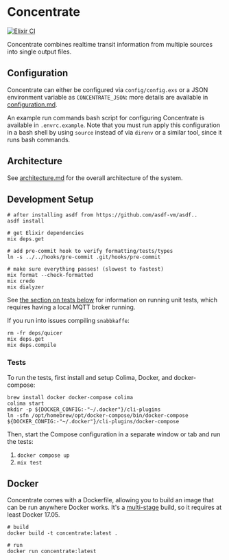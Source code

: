 # Concentrate

[![Elixir CI](https://github.com/mbta/concentrate/actions/workflows/elixir.yml/badge.svg)](https://github.com/mbta/concentrate/actions/workflows/elixir.yml)

Concentrate combines realtime transit information from multiple sources into
single output files.

## Configuration

Concentrate can either be configured via `config/config.exs` or a JSON environment variable as `CONCENTRATE_JSON`: more details are available in [configuration.md](guides/configuration.md).

An example run commands bash script for configuring Concentrate is available in `.envrc.example`. Note that you must run apply this configuration in a bash shell by using `source` instead of via `direnv` or a
similar tool, since it runs bash commands.

## Architecture

See [architecture.md](guides/architecture.md) for the overall architecture of the system.
## Development Setup

```
# after installing asdf from https://github.com/asdf-vm/asdf..
asdf install

# get Elixir dependencies
mix deps.get

# add pre-commit hook to verify formatting/tests/types
ln -s ../../hooks/pre-commit .git/hooks/pre-commit

# make sure everything passes! (slowest to fastest)
mix format --check-formatted
mix credo
mix dialyzer
```

See [the section on tests below](#tests) for information on running unit tests, which requires having a local MQTT broker running.

If you run into issues compiling `snabbkaffe`:

``` shell
rm -fr deps/quicer
mix deps.get
mix deps.compile
```

### Tests
[tests]: #tests

To run the tests, first install and setup Colima, Docker, and docker-compose:

```shell
brew install docker docker-compose colima
colima start
mkdir -p ${DOCKER_CONFIG:-"~/.docker"}/cli-plugins
ln -sfn /opt/homebrew/opt/docker-compose/bin/docker-compose ${DOCKER_CONFIG:-"~/.docker"}/cli-plugins/docker-compose
```

Then, start the Compose configuration in a separate window or tab and run the tests: 
1. `docker compose up` 
1. `mix test`

## Docker

Concentrate comes with a Dockerfile, allowing you to build an image that can
be run anywhere Docker works. It's a [multi-stage](https://docs.docker.com/engine/userguide/eng-image/multistage-build/) build, so it requires at least Docker 17.05.

```
# build
docker build -t concentrate:latest .

# run
docker run concentrate:latest
```
